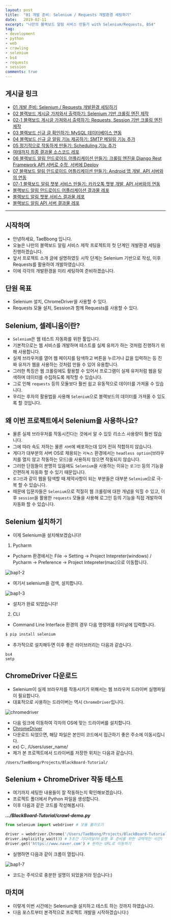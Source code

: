 ```yaml
---
layout: post
title:  "01 개발 준비: Selenium / Requests 개발환경 세팅하기"
date:   2019-02-11
excerpt: "나만의 블랙보드 알림 서비스 만들기 with Selenium/Requests, BS4"
tag:
- development
- python
- web
- crawling
- selenium
- bs4
- requests
- session
comments: true
---
```



## 게시글 링크
* [01 개발 준비: Selenium / Requests 개발환경 세팅하기](https://TaeBbong.github.io/blackboard01-post)
* [02 블랙보드 게시글 가져와서 출력하기: Selenium 기반 크롤링 엔진 제작](https://TaeBbong.github.io/blackboard02-post)
* [02-1 블랙보드 게시글 가져와서 출력하기: Requests, Session 기반 크롤링 엔진 제작](https://TaeBbong.github.io/blackboard02_1-post)
* [03 블랙보드 신규 글 확인하기: MySQL 데이터베이스 연동](https://TaeBbong.github.io/blackboard03-post)
* [04 블랙보드 신규 글 알림 기능 제공하기: SMTP 메일링 기능 추가](https://TaeBbong.github.io/blackboard04-post) 
* [05 정기적으로 작동하게 만들기: Scheduling 기능 추가](https://TaeBbong.github.io/blackboard05-post)
* [여태까지 최종 결과물 소스코드 레포](https://TaeBbong.github.io/blackboardm-post)
* [06 블랙보드 알림 안드로이드 어플리케이션 만들기: 크롤링 엔진을 Django Rest Framework API 서버로 수정, 서버에 Deploy](https://TaeBbong.github.io/blackboard06-post)
* [07 블랙보드 알림 안드로이드 어플리케이션 만들기: Android 앱 개발, API 서버와의 연동](https://TaeBbong.github.io/blackboard07-post)
* [07-1 블랙보드 알림 챗봇 서비스 만들기: 카카오톡 챗봇 개발, API 서버와의 연동](https://TaeBbong.github.io/blackboard07_1-post)
* [블랙보드 알림 안드로이드 어플리케이션 결과물 레포](https://TaeBbong.github.io/blackboardapp-post)
* [블랙보드 알림 챗봇 서비스 결과물 레포](https://TaeBbong.github.io/blackboardchat-post)
* [블랙보드 알림 API 서버 결과물 레포](https://TaeBbong.github.io/blackboardapi-post)

---

## 시작하며
* 안녕하세요, TaeBbong 입니다.
* 오늘은 나만의 블랙보드 알림 서비스 제작 프로젝트의 첫 단계인 개발환경 세팅을 진행하겠습니다.
* 앞서 프로젝트 소개 글에 설명하였듯 시작 단계는 Selenium 기반으로 작성, 이후 Requests를 활용하여 개발하였습니다.
* 이에 각각의 개발환경을 미리 세팅하여 준비하겠습니다.


## 단원 목표
* Selenium 설치, ChromeDriver을 사용할 수 있다.
* Requests 모듈 설치, Session과 함께 Requests를 사용할 수 있다.


## Selenium, 셀레니움이란?
* ```Selenium```은 웹 테스트 자동화를 위한 툴입니다.
* 기본적으로는 웹 서비스를 개발하며 테스트를 실제 유저가 하는 것처럼 진행하기 위해 사용합니다.
* 실제 브라우저를 열어 웹 페이지를 탐색하고 버튼을 누르거나 값을 입력하는 등 진짜 유저가 웹을 사용하는 것처럼 만들 수 있어 유용합니다.
* 그러한 특징은 웹 크롤링에도 활용할 수 있어서 프로그램이 실제 유저처럼 웹을 탐색하며 데이터를 수집하도록 제작할 수 있습니다.
* 그로 인해 ```requests``` 등의 모듈보다 훨씬 쉽고 유동적으로 데이터를 가져올 수 있습니다. 
* 우리는 후자의 활용법을 사용해 ```Selenium```으로 블랙보드의 데이터를 가져올 수 있도록 할 것입니다.


## 왜 이번 프로젝트에서 Selenium을 사용하나요?
* 물론 실제 브라우저를 작동시킨다는 것에서 알 수 있듯 리소스 사용량이 훨씬 많습니다.
* 그에 따라 속도 저하는 물론 ```서버```에 배포하는데 있어 전혀 적합하지 않습니다.
* 게다가 대부분의 서버 OS로 채용되는 ```리눅스``` 환경에서는 ```headless option```(브라우저를 열지 않고 작동하는 모드)을 사용하지 않으면 작동되지 않습니다. 
* 그러한 단점들이 분명히 있음에도 ```Selenium```을 사용하는 이유는 ```로그인``` 등의 기능을 간편하게 자동화 할 수 있기 때문입니다.
* ```로그인```과 같이 웹을 탐색할 때 제약사항이 되는 부분들은 대부분 ```Selenium```으로 극-복 할 수 있습니다.
* 때문에 입문자들은 ```Selenium```으로 적절히 웹 크롤링에 대한 개념을 익힐 수 있고, 이후 ```session```을 활용한 ```requests``` 모듈을 사용해 로그인 등의 기능을 직접 개발하여 자동화 할 수 있습니다.


## Selenium 설치하기
* 이제 Selenium을 설치해보겠습니다!

1. Pycharm
* Pycharm 환경에서는 File -> Setting -> Project Intepreter(windows) / Pycharm -> Preference -> Project Intepreter(mac)으로 이동합니다.

![bap1-2](https://taebbong.github.io/assets/img/bap/bap1-2.png)

* 여기서 selenium을 검색, 설치합니다.

![bap1-3](https://taebbong.github.io/assets/img/bap/bap1-3.png)

* 설치가 완료 되었습니다!

2. CLI
* Command Line Interface 환경의 경우 다음 명령어를 터미널에 입력합니다.
```bash
$ pip install selenium
```
* 추가적으로 설치해두면 이후 좋은 라이브러리는 다음과 같습니다.
```
bs4
smtp
```


## ChromeDriver 다운로드
* Selenium이 실제 브라우저를 작동시키기 위해서는 웹 브라우저 드라이버 실행파일이 필요합니다.
* 대표적으로 사용하는 드라이버는 역시 ```ChromeDriver```입니다.

![chromedriver](https://taebbong.github.io/assets/img/bap/bap1-8.png)

* 다음 링크에 이동하여 각자의 OS에 맞는 드라이버를 설치합니다.
* [ChromeDriver](http://chromedriver.chromium.org/downloads)
* 다운로드 되었으면, 해당 파일은 본인이 코드에서 접근하기 좋은 주소에 이동시킵니다.
* ex) C:\, /Users/user_name/
* 제가 본 프로젝트에서 드라이버를 저장한 위치는 다음과 같습니다.
```
/Users/TaeBbong/Projects/BlackBoard-Tutorial/
```


## Selenium + ChromeDriver 작동 테스트
* 여기까지 세팅한 내용들이 잘 작동하는지 확인해보겠습니다.
* 프로젝트 폴더에서 Python 파일을 생성합니다.
* 이후 다음과 같은 코드를 작성해봅시다.

***.../BlackBoard-Tutorial/crawl-demo.py***
~~~python
from selenium import webdriver # 모듈 불러오기

driver = webdriver.Chrome('/Users/TaeBbong/Projects/BlackBoard-Tutorial/chromedriver') # 드라이버 설정(Windows는 chromedriver.exe)
driver.implicitly_wait(3) # 3초간 기다려달라(실행 후 준비를 위한 규약적인 시간)
driver.get('https://www.naver.com') # 원하는 URL로 이동하기
~~~

* 실행하면 다음과 같이 크롬이 열립니다.

![bap1-7](https://taebbong.github.io/assets/img/bap/bap1-7.png)

* 코드는 주석으로 충분한 설명이 되었을거라 믿습니다:)


## 마치며
* 이렇게 이번 시간에는 Selenium을 설치하고 테스트 하는 것까지 하였습니다.
* 다음 포스트부터 본격적으로 프로젝트 개발을 시작하겠습니다:)